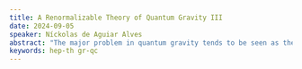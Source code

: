 ```yaml
---
title: A Renormalizable Theory of Quantum Gravity III
date: 2024-09-05
speaker: Níckolas de Aguiar Alves
abstract: "The major problem in quantum gravity tends to be seen as the difficulty in obtaining an ultraviolet completion of general relativity. Pure general relativity is a non-renormalizable theory, and therefore loses its predictability on scales close to the Planck scale. Interestingly, however, adding quadratic terms in the curvatures to the action of gravity makes the theory perturbatively renormalizable, a fact known at least since the 1970s (and suspected since the 1960s). In this series of lectures, I intend to revisit general concepts of renormalization in curved spacetimes (in the case of both QFTCS and general relativity) and argue that quadratic terms are to be expected in a quantum theory of gravity. Having done so, I will discuss the advantages, disadvantages, and my criticisms of the quadratic gravity program."
keywords: hep-th gr-qc
---
```

